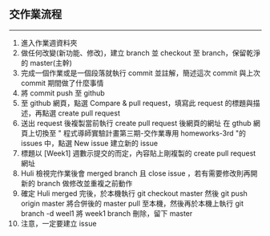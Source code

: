 ## 交作業流程
---
1. 進入作業週資料夾
2. 做任何改變(新功能、修改)，建立 branch 並 checkout 至 branch，保留乾淨的 master(主幹)
3. 完成一個作業或是一個段落就執行 commit 並註解，簡述這次 commit 與上次 commit 期間做了什麼事情
4. 將 commit push 至 github
5. 至 github 網頁，點選 Compare & pull request，填寫此 request 的標題與描述，再點選 create pull request
6. 送出 request 後複製當前執行 create pull request 後網頁的網址 在 gthub 網頁上切換至 " 程式導師實驗計畫第三期-交作業專用 homeworks-3rd "的 issues 中，點選 New issue 建立新的 issue
7. 標題以 [Week1] 週數示提交的而定，內容貼上剛複製的 create pull request 網址
8. Huli 檢視完作業後會 merged branch 且 close issue ，若有需要修改則再開新的 branch 做修改並重複之前動作
9. 確定 Huli merged 完後，於本機執行 git checkout master 然後 git push origin master 將合併後的 master pull 至本機，然後再於本機上執行 git branch -d weel1 將 week1 branch 刪除，留下 master 
10. 注意，一定要建立 issue
